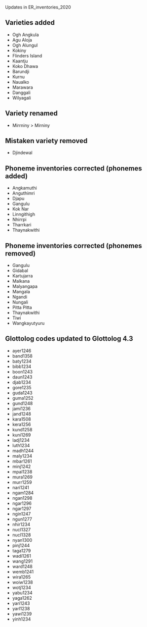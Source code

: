Updates in ER_inventories_2020


## Varieties added

- Ogh Angkula
- Agu Aloja
- Ogh Alungul
- Kokiny
- Flinders Island
- Kaantju
- Koko Dhawa
- Barundji
- Kurnu
- Naualko
- Marawara
- Danggali
- Wilyagali


## Variety renamed

- Mirrniny > Mirniny


## Mistaken variety removed

- Djindewal


## Phoneme inventories corrected (phonemes added)

- Angkamuthi
- Anguthimri
- Djapu
- Gangulu
- Kok Nar
- Linngithigh
- Nhirrpi
- Tharrkari
- Thaynakwithi


## Phoneme inventories corrected (phonemes removed)

- Gangulu
- Gidabal
- Kartujarra
- Malkana
- Malyangapa
- Mangala
- Ngandi
- Nungali
- Pitta Pitta
- Thaynakwithi
- Tiwi
- Wangkayutyuru


## Glottolog codes updated to Glottolog 4.3

- ayer1246
- band1358
- baty1234
- bibb1234
- boon1243
- daun1243
- djab1234
- gore1235
- guda1243
- guma1252
- gund1248
- jami1236
- jand1248
- kara1508
- kera1256
- kund1258
- kuni1269
- ladj1234
- luth1234
- madh1244
- maly1234
- mbar1261
- minj1242
- mpal1238
- mura1269
- murr1259
- nari1241
- ngam1284
- ngan1298
- ngar1296
- ngar1297
- ngin1247
- ngun1277
- nhir1234
- nucl1327
- nucl1328
- nyan1300
- pinj1244
- taga1279
- wadi1261
- wang1291
- ward1248
- wemb1241
- wira1265
- woiw1238
- wotj1234
- yabu1234
- yaga1262
- yari1243
- yarl1238
- yawi1239
- yinh1234
